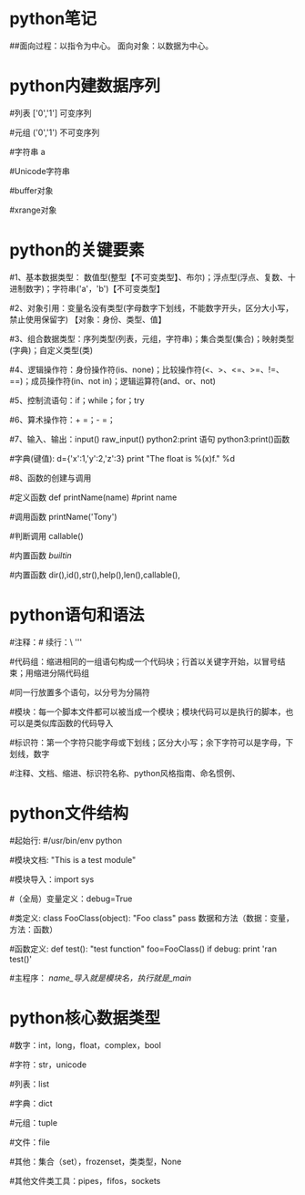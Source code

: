 # python笔记

##面向过程：以指令为中心。 面向对象：以数据为中心。

# python内建数据序列

#列表   ['0','1']   可变序列

#元组   ('0','1')   不可变序列

#字符串  a          

#Unicode字符串

#buffer对象

#xrange对象

# python的关键要素
#1、基本数据类型： 数值型(整型【不可变类型】、布尔)；浮点型(浮点、复数、十进制数字)；字符串('a'，'b')【不可变类型】

#2、对象引用：变量名没有类型(字母数字下划线，不能数字开头，区分大小写，禁止使用保留字)  【对象：身份、类型、值】

#3、组合数据类型：序列类型(列表，元组，字符串)；集合类型(集合)；映射类型(字典)；自定义类型(类)

#4、逻辑操作符：身份操作符(is、none)；比较操作符(<、>、<=、>=、!=、==)；成员操作符(in、not in)；逻辑运算符(and、or、not)

#5、控制流语句：if；while；for；try

#6、算术操作符：+ =；- =；

#7、输入、输出：input() raw_input()  python2:print 语句   python3:print()函数

#字典(键值):  d={'x':1,'y':2,'z':3}   print "The float is %(x)f." %d

#8、函数的创建与调用

#定义函数 def printName(name) #print name

#调用函数 printName('Tony')

#判断调用 callable()

#内置函数 _builtin_

#内置函数 dir(),id(),str(),help(),len(),callable(),

# python语句和语法
#注释：#   续行：\ '''

#代码组：缩进相同的一组语句构成一个代码块；行首以关键字开始，以冒号结束；用缩进分隔代码组

#同一行放置多个语句，以分号为分隔符

#模块：每一个脚本文件都可以被当成一个模块；模块代码可以是执行的脚本，也可以是类似库函数的代码导入

#标识符：第一个字符只能字母或下划线；区分大小写；余下字符可以是字母，下划线，数字

#注释、文档、缩进、标识符名称、python风格指南、命名惯例、

# python文件结构
#起始行: #/usr/bin/env python

#模块文档: "This is a test module"

#模块导入：import sys

#（全局）变量定义：debug=True

#类定义: class FooClass(object): "Foo class" pass    数据和方法（数据：变量，方法：函数）

#函数定义: def test(): "test function" foo=FooClass()      if debug: print 'ran test()'

#主程序： _name_导入就是模块名，执行就是_main_

# python核心数据类型
#数字：int，long，float，complex，bool

#字符：str，unicode

#列表：list

#字典：dict

#元组：tuple

#文件：file

#其他：集合（set），frozenset，类类型，None

#其他文件类工具：pipes，fifos，sockets

